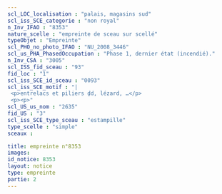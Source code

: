 ```yaml
---
scl_LOC_localisation : "palais, magasins sud"
scl_iss_SCE_categorie : "non royal"
n_Inv_IFAO : "8353"
nature_scelle : "empreinte de sceau sur scellé"
typeObjet : "Empreinte"
scl_PHO_no_photo_IFAO : "NU_2008_3446"
scl_us_PHA_PhasedOccupation : "Phase 1, dernier état (incendié)."
n_Inv_CSA : "3005"
scl_ISS_fid_sceau : "93"
fid_loc : "1"
scl_iss_SCE_id_sceau : "0093"
scl_iss_SCE_motif : "|
 <p>entrelacs et piliers ḏd, lézard, …</p>
 <p><p>"
scl_US_us_nom : "2635"
fid_US : "3"
scl_iss_SCE_type_sceau : "estampille"
type_scelle : "simple"
sceaux :

title: empreinte n°8353
images: 
id_notice: 8353
layout: notice
type: empreinte
partie: 2
---
```

